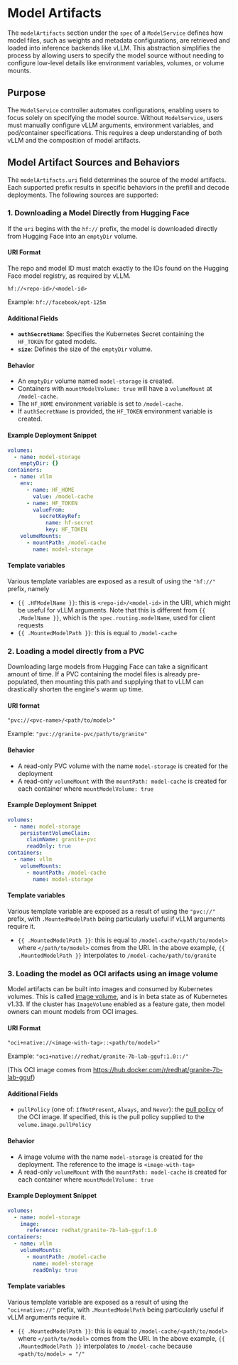# Model Artifacts

The `modelArtifacts` section under the `spec` of a `ModelService` defines how model files, such as weights and metadata configurations, are retrieved and loaded into inference backends like vLLM. This abstraction simplifies the process by allowing users to specify the model source without needing to configure low-level details like environment variables, volumes, or volume mounts.

## Purpose

The `ModelService` controller automates configurations, enabling users to focus solely on specifying the model source. Without `ModelService`, users must manually configure vLLM arguments, environment variables, and pod/container specifications. This requires a deep understanding of both vLLM and the composition of model artifacts. 

## Model Artifact Sources and Behaviors

The `modelArtifacts.uri` field determines the source of the model artifacts. Each supported prefix results in specific behaviors in the prefill and decode deployments. The following sources are supported:

### 1. Downloading a Model Directly from Hugging Face

If the `uri` begins with the `hf://` prefix, the model is downloaded directly from Hugging Face into an `emptyDir` volume.

#### URI Format

The repo and model ID must match exactly to the IDs found on the Hugging Face model registry, as required by vLLM.

`hf://<repo-id>/<model-id>`  

Example: `hf://facebook/opt-125m`

#### Additional Fields

- **`authSecretName`**: Specifies the Kubernetes Secret containing the `HF_TOKEN` for gated models.
- **`size`**: Defines the size of the `emptyDir` volume.

#### Behavior

- An `emptyDir` volume named `model-storage` is created.
- Containers with `mountModelVolume: true` will have a `volumeMount` at `/model-cache`.
- The `HF_HOME` environment variable is set to `/model-cache`.
- If `authSecretName` is provided, the `HF_TOKEN` environment variable is created.

#### Example Deployment Snippet

```yaml
volumes:
  - name: model-storage
    emptyDir: {}
containers:
  - name: vllm
    env:
      - name: HF_HOME
        value: /model-cache
      - name: HF_TOKEN
        valueFrom:
          secretKeyRef:
            name: hf-secret
            key: HF_TOKEN
    volumeMounts:
      - mountPath: /model-cache
        name: model-storage
```

#### Template variables 

Various template variables are exposed as a result of using the `"hf://"` prefix, namely

- `{{ .HFModelName }}`: this is `<repo-id>/<model-id>` in the URI, which might be useful for vLLM arguments. Note that this is different from `{{ .ModelName }}`, which is the `spec.routing.modelName`, used for client requests 
- `{{ .MountedModelPath }}`: this is equal to `/model-cache`

### 2. Loading a model directly from a PVC

Downloading large models from Hugging Face can take a significant amount of time. If a PVC containing the model files is already pre-populated, then mounting this path and supplying that to vLLM can drastically shorten the engine's warm up time. 

#### URI format 

`"pvc://<pvc-name>/<path/to/model>"`

Example: `"pvc://granite-pvc/path/to/granite"`

#### Behavior 

- A read-only PVC volume with the name `model-storage` is created for the deployment 
- A read-only `volumeMount` with the `mountPath: model-cache` is created for each container where `mountModelVolume: true`


#### Example Deployment Snippet

```yaml
volumes:
  - name: model-storage
    persistentVolumeClaim:
      claimName: granite-pvc
      readOnly: true
containers:
  - name: vllm
    volumeMounts:
      - mountPath: /model-cache
        name: model-storage
```

#### Template variables

Various template variable are exposed as a result of using the `"pvc://"` prefix, with `.MountedModelPath` being particularly useful if vLLM arguments require it.

- `{{ .MountedModelPath }}`: this is equal to `/model-cache/<path/to/model>` where `</path/to/model>` comes from the URI. In the above example, `{{ .MountedModelPath }}` interpolates to `/model-cache/path/to/granite`

### 3. Loading the model as OCI arifacts using an image volume

Model artifacts can be built into images and consumed by Kubernetes volumes. This is called [image volume](https://kubernetes.io/docs/tasks/configure-pod-container/image-volumes/), and is in beta state as of Kubernetes v1.33. If the cluster has `ImageVolume` enabled as a feature gate, then model owners can mount models from OCI images. 

#### URI Format 

`"oci+native://<image-with-tag>::<path/to/model>"`

Example: `"oci+native://redhat/granite-7b-lab-gguf:1.0::/"`

(This OCI image comes from https://hub.docker.com/r/redhat/granite-7b-lab-gguf)

#### Additional Fields 

- `pullPolicy` (one of: `IfNotPresent`, `Always`, and `Never`): the [pull policy](https://kubernetes.io/docs/concepts/containers/images/#image-pull-policy) of the OCI image. If specified, this is the pull policy supplied to the `volume.image.pullPolicy`

#### Behavior 

- A image volume with the name `model-storage` is created for the deployment. The reference to the image is `<image-with-tag>`
- A read-only `volumeMount` with the `mountPath: model-cache` is created for each container where `mountModelVolume: true`


#### Example Deployment Snippet

```yaml
volumes:
  - name: model-storage
    image:
      reference: redhat/granite-7b-lab-gguf:1.0
containers:
  - name: vllm
    volumeMounts:
      - mountPath: /model-cache
        name: model-storage
        readOnly: true 
```

#### Template variables

Various template variable are exposed as a result of using the `"oci+native://"` prefix, with `.MountedModelPath` being particularly useful if vLLM arguments require it.

- `{{ .MountedModelPath }}`: this is equal to `/model-cache/<path/to/model>` where `</path/to/model>` comes from the URI. In the above example, `{{ .MountedModelPath }}` interpolates to `/model-cache` because `<path/to/model> = "/"`
